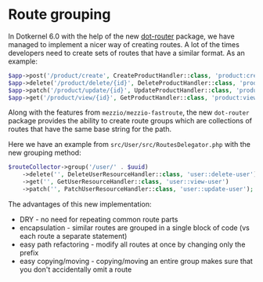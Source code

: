 # Route grouping

In Dotkernel 6.0 with the help of the new [dot-router](https://docs.dotkernel.org/dot-router/v1/overview/) package, we have managed to implement a nicer way of creating routes.
A lot of the times developers need to create sets of routes that have a similar format. As an example:

```php
$app->post('/product/create', CreateProductHandler::class, 'product:create');
$app->delete('/product/delete/{id}', DeleteProductHandler::class, 'product:delete');
$app->patch('/product/update/{id}', UpdateProductHandler::class, 'product:update');
$app->get('/product/view/{id}', GetProductHandler::class, 'product:view');
```

Along with the features from `mezzio/mezzio-fastroute`, the new `dot-router` package provides the ability to create route groups which are collections of routes that have the same base string for the path.

Here we have an example from `src/User/src/RoutesDelegator.php` with the new grouping method:

```php
$routeCollector->group('/user/' . $uuid)
    ->delete('', DeleteUserResourceHandler::class, 'user::delete-user')
    ->get('', GetUserResourceHandler::class, 'user::view-user')
    ->patch('', PatchUserResourceHandler::class, 'user::update-user');
```

The advantages of this new implementation:
- DRY - no need for repeating common route parts
- encapsulation - similar routes are grouped in a single block of code (vs each route a separate statement)
- easy path refactoring - modify all routes at once by changing only the prefix
- easy copying/moving - copying/moving an entire group makes sure that you don't accidentally omit a route
